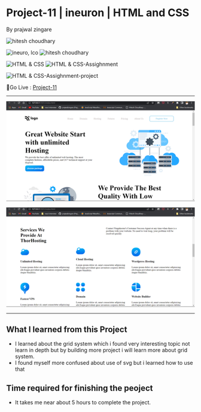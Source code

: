 # Project-11 | ineuron | HTML and CSS

By prajwal zingare

 ![hitesh choudhary](https://img.shields.io/badge/Prajwal--Zingare-JS--Devloper-green)

![ineuro, lco](https://img.shields.io/badge/iNeuron-LCO-green)
![hitesh choudhary](https://img.shields.io/badge/Hitesh--Choudhary-JS--bootcamp-red)

![HTML & CSS](https://img.shields.io/badge/HTML-CSS-orange)
![HTML & CSS-Assighnment](https://img.shields.io/badge/HTML--CSS-Assighnment-orange)


![HTML & CSS-Assighnment-project](https://img.shields.io/badge/HTML--CSS-Project--11-orange)

🔗Go Live : [Project-11](https://project11-ineuron-hc.netlify.app/)

---

![myproject](./COCO/s1.png)

![myproject](./COCO/Screenshot%202022-07-29%20153052.png)

---
## What I learned from this Project
  - I learned about the grid system which i found very interesting topic not learn in depth but by building more project i will learn more about grid system.
  - I found myself more confused about use of svg but i learned how to use that
  
  ## Time required for finishing the peoject
  - It takes me near about 5 hours to complete the project.
